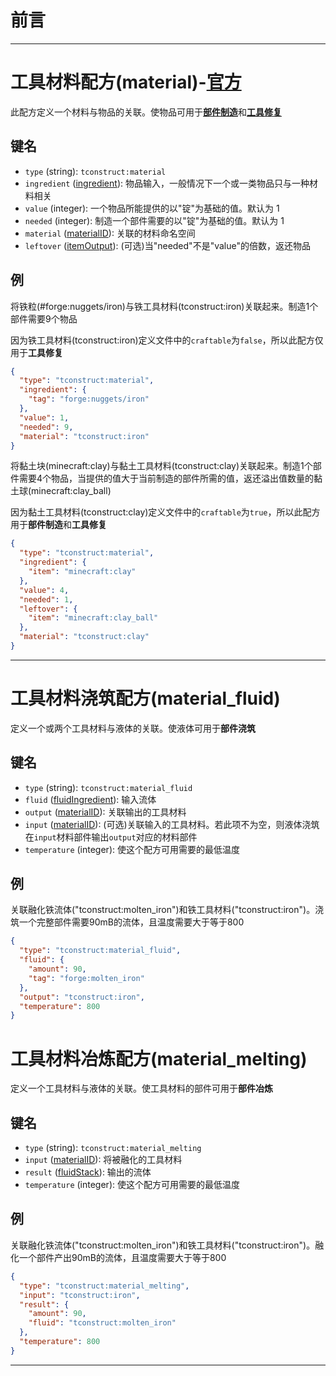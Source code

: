 # 前言

 ***

# <span id=material>工具材料配方(material)-[官方](https://github.com/SlimeKnights/TinkersConstruct/wiki/Material-Recipe-JSON)</span>

此配方定义一个材料与物品的关联。使物品可用于[**部件制造**](../Gammers.md/#部件制造)和[**工具修复**](../Gammers.md/#工具修复)

## 键名

* `type` (string): `tconstruct:material`
* `ingredient` ([ingredient](../Gammers.md/#ingredient)): 物品输入，一般情况下一个或一类物品只与一种材料相关
* `value` (integer): 一个物品所能提供的以"锭"为基础的值。默认为 1
* `needed` (integer): 制造一个部件需要的以"锭"为基础的值。默认为 1
* `material` ([materialID](../Gammers.md/#materialid)): 关联的材料命名空间
* `leftover` ([itemOutput](../Gammers.md/#itemoutput)): (可选)当"needed"不是"value"的倍数，返还物品

## 例

将铁粒(#forge:nuggets/iron)与铁工具材料(tconstruct:iron)关联起来。制造1个部件需要9个物品

因为铁工具材料(tconstruct:iron)定义文件中的`craftable`为`false`，所以此配方仅用于**工具修复**

```json
{
  "type": "tconstruct:material",
  "ingredient": {
    "tag": "forge:nuggets/iron"
  },
  "value": 1,
  "needed": 9,
  "material": "tconstruct:iron"
}
```

将黏土块(minecraft:clay)与黏土工具材料(tconstruct:clay)关联起来。制造1个部件需要4个物品，当提供的值大于当前制造的部件所需的值，返还溢出值数量的黏土球(minecraft:clay_ball)

因为黏土工具材料(tconstruct:clay)定义文件中的`craftable`为`true`，所以此配方用于**部件制造**和**工具修复**

```json
{
  "type": "tconstruct:material",
  "ingredient": {
    "item": "minecraft:clay"
  },
  "value": 4,
  "needed": 1,
  "leftover": {
    "item": "minecraft:clay_ball"
  },
  "material": "tconstruct:clay"
}
```

 ***

# <span id=material-fluid>工具材料浇筑配方(material_fluid)</span>

定义一个或两个工具材料与液体的关联。使液体可用于**部件浇筑**

## 键名

* `type` (string): `tconstruct:material_fluid`
* `fluid` ([fluidIngredient](../Gammers.md/#fluidingredient)): 输入流体
* `output` ([materialID](../Gammers.md/#materialid)): 关联输出的工具材料
* `input` ([materialID](../Gammers.md/#materialid)): (可选)关联输入的工具材料。若此项不为空，则液体浇筑在`input`材料部件输出`output`对应的材料部件
* `temperature` (integer): 使这个配方可用需要的最低温度

## 例

关联融化铁流体("tconstruct:molten_iron")和铁工具材料("tconstruct:iron")。浇筑一个完整部件需要90mB的流体，且温度需要大于等于800

```json
{
  "type": "tconstruct:material_fluid",
  "fluid": {
    "amount": 90,
    "tag": "forge:molten_iron"
  },
  "output": "tconstruct:iron",
  "temperature": 800
}
```

# <span id=material-melting>工具材料冶炼配方(material_melting)</span>

定义一个工具材料与液体的关联。使工具材料的部件可用于**部件冶炼**

## 键名

* `type` (string): `tconstruct:material_melting`
* `input` ([materialID](../Gammers.md/#materialid)): 将被融化的工具材料
* `result` ([fluidStack](../Gammers.md/#fluidstack)): 输出的流体
* `temperature` (integer): 使这个配方可用需要的最低温度

## 例

关联融化铁流体("tconstruct:molten_iron")和铁工具材料("tconstruct:iron")。融化一个部件产出90mB的流体，且温度需要大于等于800

```json
{
  "type": "tconstruct:material_melting",
  "input": "tconstruct:iron",
  "result": {
    "amount": 90,
    "fluid": "tconstruct:molten_iron"
  },
  "temperature": 800
}
```
***